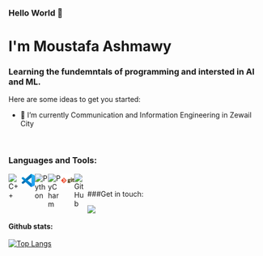### Hello World 👋
<h1> I'm Moustafa Ashmawy </h1>
<h3>Learning the fundemntals of programming and intersted in AI and ML.
</h3>

Here are some ideas to get you started:

- 🔭 I’m currently Communication and Information Engineering in Zewail City
</div>


<br />

### Languages and Tools:

<img align="left" alt="C++" width="26px" src="https://upload.wikimedia.org/wikipedia/commons/thumb/1/18/ISO_C%2B%2B_Logo.svg/1822px-ISO_C%2B%2B_Logo.svg.png" />
<img align="left" alt="Visual Studio Code" width="26px" src="https://raw.githubusercontent.com/github/explore/80688e429a7d4ef2fca1e82350fe8e3517d3494d/topics/visual-studio-code/visual-studio-code.png" />
<img align="left" alt="Python" width="26px" src="https://upload.wikimedia.org/wikipedia/commons/thumb/c/c3/Python-logo-notext.svg/1200px-Python-logo-notext.svg.png" />
<img align="left" alt="PyCharm" width="26px" src="https://upload.wikimedia.org/wikipedia/commons/thumb/1/1d/PyCharm_Icon.svg/2048px-PyCharm_Icon.svg.png" />
<img align="left" alt="Git" width="26px" src="https://raw.githubusercontent.com/github/explore/80688e429a7d4ef2fca1e82350fe8e3517d3494d/topics/git/git.png" />
<img align="left" alt="GitHub" width="26px" src="https://i.ibb.co/P4M4chF/github-icon-38976.png" />

<br />



###Get in touch: 

 <a href="https://www.linkedin.com/in/mouashmawy" width="26px"> <img src="https://img.shields.io/badge/LinkedIn-0077B5?style=for-the-badge&logo=linkedin&logoColor=white"></a>



<b>Github stats:</b> <br><br>
[![Top Langs](https://github-readme-stats.vercel.app/api/top-langs/?username=mouashmawy&layout=compact)](https://github.com/mouashmawy/github-readme-stats)
